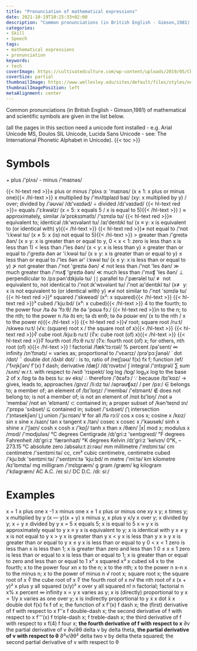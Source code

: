 ```yaml
---
title: "Pronunciation of mathematical expressions"
date: 2021-10-19T10:25:33+02:00
description: "Common pronunciations (in British English - Gimson,1981) of mathematical and scientific symbols are given in the list below"
categories:
- Skill
- Speech
tags:
- mathematical expressions
- pronunciation
keywords:
- tech
coverImage: https://cultivatedculture.com/wp-content/uploads/2019/05/Chromatic-LinkedIn-Cover-Photo-Background-1024x311.png
coverSize: partial
thumbnailImage: https://www.wellesley.edu/sites/default/files/styles/news_refresh_hero/public/assets/dailyshot/ds_461390782.jpg?itok=jr0Buv1t
thumbnailImagePosition: left
metaAlignment: center
---
```

Common pronunciations (in British English - Gimson,1981) of mathematical and scientific symbols are given in the list below.
<!--more-->
(all the pages in this section need a unicode font installed - e.g. Arial Unicode MS, Doulos SIL Unicode, Lucida Sans Unicode - see: The International Phonetic Alphabet in Unicode).
{{< toc >}}
# Symbols
\+  plus	/'plʌs/
\-	minus	/'maɪnəs/

{{< hl-text red >}}±	  plus or minus	/'plʌs  ɔ:  'maɪnəs/ (x ± 1: x plus or minus one){{< /hl-text >}}
x	  multiplied by	/'mʌltɪplaɪd baɪ/ (xy: x multiplied by y)
/	  over; divided by	/'əʊvə/ /dɪ'vaɪdəd/
÷	  divided	/dɪ'vaɪdəd/
{{< hl-text red >}}=	  equals	/'ɪ:kwəlz/ (x = 5: x equals 5 / x is equal to 5){{< /hl-text >}}
)
≈	  approximately, similar	/ə'prɒksɪmətlɪ/ /'sɪmɪlə tʊ/
{{< hl-text red >}}≡	  equivalent to; identical	/ɪk'wɪvələnt tʊ/ /aɪ'dentɪkl tʊ/ (x ≡ y: x is equivalent to (or identical with) y){{< /hl-text >}}
{{< hl-text red >}}≠   not equal to	/'nɒt 'iːkwəl tʊ/ (x ≠ 5: x (is) not equal to 5){{< /hl-text >}}
\> 	greater than	/'greɪtə ðən/ (x ≥ y: x is greater than or equal to y, 0 < x < 1: zero is less than x is less than 1)
\< 	less than	/'les ðən/ (x < y: x is less than y)
≥ 	greater than or equal to	/'greɪtə ðən ər 'iːkwəl tʊ/ (x ≥ y: x is greater than or equal to y)
≤ 	less than or equal to	/'les ðən ər' iːkwəl tʊ/ (x ≤ y: x is less than or equal to y)
⊁	  not greater than	/'nɒt 'greɪtə ðən/
⊀	  not less than	/'nɒt 'les ðən/
≫	  much greater than	/'mʌʧ 'greɪtə ðən/
≪	  much less than	/'mʌʧ 'les ðən/
⊥	  perpendicular to	/pɜːpən'dɪkjʊlə tʊ/
∣∣	parallel to	/'pærəlel tʊ/
≢	 not equivalent to, not identical to	/'nɒt ɪk'wɪvələnt tʊ/ /'nɒt aɪ'dentɪkl tʊ/ (x≢ y: x is not equivalent to (or identical with) y)
≄≉	not similar to	/'nɒt 'sɪmɪlə tʊ/
{{< hl-text red >}}²	squared	/'skweəd/ (x²: x squared){{< /hl-text >}}
{{< hl-text red >}}³	cubed	/'kju:bd/ (x³: x cubed){{< /hl-text >}}
4	to the fourth;  to the power four	/tə ðə 'fɔːθ/ /te ðə 'pɑʊə fɔː/
{{< hl-text red >}}n	 to the n; to the nth; to the power n	/tə ðɪ en; tə dɪ enθ; tə ðə pɑʊər en/ (x to the nth / x to the power n){{< /hl-text >}}
{{< hl-text red >}}√	root; square root	/ru:t/ /skweə ru:t/ (√x: (square) root x / the square root of x){{< /hl-text >}}
{{< hl-text red >}}∛	cube root	/kju:b ru:t/ (∛x: cube root (of) x){{< /hl-text >}}
{{< hl-text red >}}∜	fourth root 	/fɔːθ ruːt/ (∜x:	fourth root (of) x; for others, nth root (of) x){{< /hl-text >}}
!	factorial	/fæk'tɔːrɪəl/
%	percent	/pə'sent/
∞	infinity	/ɪn'fɪnətɪ/
∝	varies as; proportional to	/'vɛərɪz/  /prə'pɔːʃənəl/
˙	dot	/dɒt/
¨	double dot	/dʌbl dɒt/
:	is to, ratio of	/reɪʃɪəʊ/
f(x) fx	f; function	/ef/ /'fʌŋkʃən/
f'(x)	f dash; derivative 	/dæʃ/ /dɪ'rɪvətɪv/
∫	integral	/'ɪntɪgrəl/
∑	sum	/sʌm/
w.r.t.	with respect to	/wɪð 'rɪspekt/
log	log 	/lɒg/
log₂x	log to the base 2 of x	/lɒg tə ðə beɪs tu: əv eks/
∴	therefore	/'ðɛəfɔː/
∵	because	/bɪ'kɒz/
→	gives, leads to, approaches	/gɪvz/ /li:dz tʊ/ /əprəʊʧəz/
/	per	/pɜ:/
∈	belongs to; a member of;  an element of	/bɪ'lɒŋz/ /'membə/ /'elɪmənt/
∉	does not belong to; is not a member of; is not an element of	/nɒt bɪ'lɒŋ/ /nɒt ə 'membə/ /nɒt ən 'elɪmənt/
⊂	contained in;  a proper subset of	/kən'teɪnd ɪn/ /'prɒpə 'sʌbset/
⊆	contained in; subset 	/'sʌbset/
⋂	intersection	/'ɪntəsekʃən/
⋃	union	/'juːnɪən/
∀	for all	/fə rɔ:l/
cos x	cos x; cosine x	/kɒz/
sin x	sine x	/saɪn/
tan x	tangent x	/tan/
cosec x	cosec x	/'kəʊsek/
sinh x	shine x	/'ʃaɪn/
cosh x	cosh x	/'kɒʃ/
tanh x	than x	/θæn/
|x|	mod x; modulus x	/mɒd/ /'mɒdjʊləs/
℃	degrees Centigrade	/dɪ'gri:z 'sentɪgreɪd/
℉	degrees Fahrenheit	/dɪ'gri:z 'færənhaɪt/
°K	degrees Kelvin	/dɪ'gri:z 'kelvɪn/
0°K, –273.15 °C	absolute zero	/absəlu:t zi:rəʊ/
mm	millimetre	/'mɪlɪmiːtə/
cm	centimetre	/'sentɪmiːtə/
cc, cm³	cubic centimetre, centimetre cubed	/'kjuːbɪk 'sentɪmiːtə/ /'sentɪmiːtə 'kju:bd/
m	metre	/'miːtə/
km	kilometre	/kɪ'lɒmɪtə/
mg	milligram	/'mɪlɪgræm/
g	gram	/græm/
kg	kilogram	/'kɪləgræm/
AC	A.C.	/eɪ si:/
DC	D.C.	/di: si:/

# Examples
x + 1	x plus one
x -1	x minus one
x ± 1	x plus or minus one
xy	x y;  x times y; x multiplied by y
(x — y)(x + y)	 x minus y, x plus y
x/y	x over y;  x divided by y;
x ÷ y	x divided by y
x = 5	x equals 5;  x is equal to 5
x ≈ y	x is approximately equal to y
x ≡ y	x is equivalent to y;  x is identical with y
x ≠ y	x is not equal to y
x > y	 x is greater than y
x < y	 x is less than y
x ≥ y	x is greater than or equal to y
x ≤ y	x is less than or equal to y
0 < x < 1	zero is less than x is less than 1; x is greater than zero and less than 1
0 ≤ x ≤ 1	zero is less than or equal to x is less than or equal to 1; x is greater than or equal to zero and less than or equal to 1
x²	x squared
x³	x cubed
x4	x to the fourth;  x to the power four
xn	x to the n; x to the nth;  x to the power n
x-n	x to the minus n;  x to the power of minus n
√	root x; square root x; the square root of x
∛	the cube root of x
∜	the fourth root of x
n√ the nth root of x
(x + y)²	x plus y all squared
(x/y)²	x over y all squared
n!	n factorial; factorial n
x%	x percent
∞	infinity
x ∝ y	x varies as y; x is (directly) proportional to y
x ∝ 1/y	x varies as one over y; x is indirectly proportional to y
ẋ	x dot
ẍ	x double dot
f(x) fx	f of x; the function of x
f'(x)	f dash x; the (first) derivative of f with respect to x
f''x	f double-dash x; the second derivative of f with respect to x
f'''(x)	f triple-dash x; f treble-dash x; the third derivative of f with respect to x
f(4)	f four x; **the fourth derivative of f with respect to x**
∂v	the partial derivative of v
∂v/∂θ	delta v by delta theta, **the partial derivative of v with respect to θ**
∂²v/∂θ²	delta two v by delta theta squared; the second partial derivative of v with respect to θ
